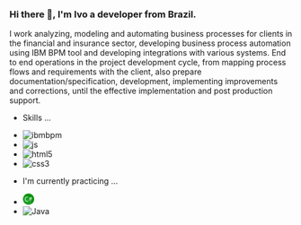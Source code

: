 ### Hi there 👋, I'm Ivo a developer from Brazil.

I work analyzing, modeling and automating business processes for clients in the financial and insurance sector, developing business process automation using IBM BPM tool and developing integrations with various systems. End to end operations in the project development cycle, from mapping process flows and requirements with the client, also prepare documentation/specification, development, implementing improvements and corrections, until the effective implementation and post production support.

- Skills ...
- <img src="https://cdn.iconscout.com/icon/free/png-256/ibm-282120.png" alt="ibmbpm" width="20" height="20"/>
- <img src="https://iconape.com/wp-content/png_logo_vector/javascript-js-logo.png" alt="js" width="20" height="20"/>
- <img src="https://iconape.com/wp-content/png_logo_vector/html5-with-wordmark-color-logo.png" alt="html5" width="20" height="20"/>
- <img src="https://iconape.com/wp-content/png_logo_vector/css3-logo.pngoken=exp=1615758861~hmac=ab6509f044767353697e4a157e5bc0bf" alt="css3" width="20" height="20"/>

- I'm currently practicing ...
- <img src="https://raw.githubusercontent.com/github/explore/80688e429a7d4ef2fca1e82350fe8e3517d3494d/topics/csharp/csharp.png" alt="C#" width="20" height="20"/>
- <img src="https://iconape.com/wp-content/files/zy/371206/svg/371206.svg" alt="Java"  width="20" height="20"/>
